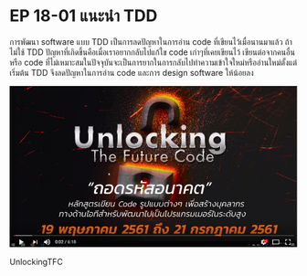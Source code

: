 # EP 18-01 แนะนำ TDD

การพัฒนา software แบบ TDD เป็นการลดปัญหาในการอ่าน code ที่เขียนไว้เมื่อนานมาแล้ว ถ้าไม่ใช้ TDD ปัญหาที่เกิดขึ้นคือเมื่อเราอยากกลับไปแก้ใข code เก่าๆที่เคยเขียนไว้ เขียนต่อจากคนอื่นหรือ code ที่ไม่เหมาะสมในปัจจุบันจะเป็นการยากในการกลับไปทำความเข้าใจใหม่หรืออ่านใหม่ตั้งแต่เริ่มต้น TDD จึงลดปัญหาในการอ่าน code และการ design software ให้น้อยลง

[![IMAGE ALT TEXT HERE](images/EP18/00.PNG)](https://youtu.be/fSkxiUxmXZ4)

UnlockingTFC
